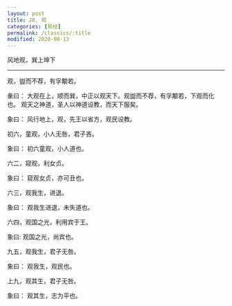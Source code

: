 ```yaml
---
layout: post
title: 20. 观
categories: [易经]
permalink: /classics/:title
modified: 2020-08-13
---
```


风地观，巽上坤下

---

观，盥而不荐，有孚颙若。

彖曰： 大观在上，顺而巽，中正以观天下。观盥而不荐，有孚颙若，下观而化也。
观天之神道，圣人以神道设教，而天下服矣。

象曰： 风行地上，观，先王以省方，观民设教。

初六，童观，小人无咎，君子吝。

象曰： 初六童观，小人道也。

六二，窥观，利女贞。

象曰： 窥观女贞，亦可丑也。

六三，观我生，进退。

象曰： 观我生进退，未失道也。

六四，观国之光，利用宾于王。

象曰: 观国之光，尚宾也。

九五，观我生，君子无咎。

象曰： 观我生，观民也。

上九，观其生，君子无咎。

象曰： 观其生，志为平也。
